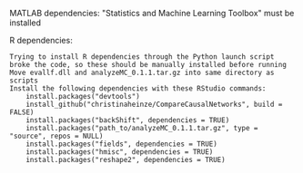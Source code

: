 MATLAB dependencies:
	"Statistics and Machine Learning Toolbox" must be installed
 
R dependencies: 

	Trying to install R dependencies through the Python launch script broke the code, so these should be manually installed before running
	Move evallf.dll and analyzeMC_0.1.1.tar.gz into same directory as scripts
	Install the following dependencies with these RStudio commands:
		install.packages("devtools")
		install_github("christinaheinze/CompareCausalNetworks", build = FALSE)
		install.packages("backShift", dependencies = TRUE)
		install.packages("path_to/analyzeMC_0.1.1.tar.gz", type = "source", repos = NULL) 
		install.packages("fields", dependencies = TRUE)
		install.packages("hmisc", dependencies = TRUE)
		install.packages("reshape2", dependencies = TRUE)
